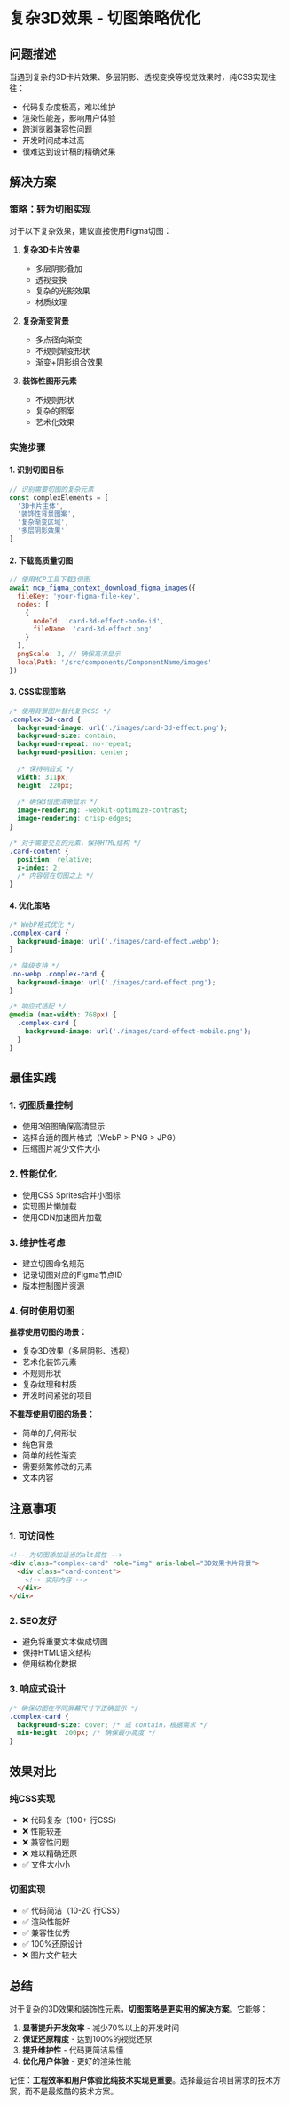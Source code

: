# 复杂3D效果 - 切图策略优化

## 问题描述

当遇到复杂的3D卡片效果、多层阴影、透视变换等视觉效果时，纯CSS实现往往：
- 代码复杂度极高，难以维护
- 渲染性能差，影响用户体验  
- 跨浏览器兼容性问题
- 开发时间成本过高
- 很难达到设计稿的精确效果

## 解决方案

### 策略：转为切图实现

对于以下复杂效果，建议直接使用Figma切图：

1. **复杂3D卡片效果**
   - 多层阴影叠加
   - 透视变换
   - 复杂的光影效果
   - 材质纹理

2. **复杂渐变背景**
   - 多点径向渐变
   - 不规则渐变形状
   - 渐变+阴影组合效果

3. **装饰性图形元素**
   - 不规则形状
   - 复杂的图案
   - 艺术化效果

### 实施步骤

#### 1. 识别切图目标
```javascript
// 识别需要切图的复杂元素
const complexElements = [
  '3D卡片主体',
  '装饰性背景图案', 
  '复杂渐变区域',
  '多层阴影效果'
]
```

#### 2. 下载高质量切图
```javascript
// 使用MCP工具下载3倍图
await mcp_figma_context_download_figma_images({
  fileKey: 'your-figma-file-key',
  nodes: [
    {
      nodeId: 'card-3d-effect-node-id',
      fileName: 'card-3d-effect.png'
    }
  ],
  pngScale: 3, // 确保高清显示
  localPath: '/src/components/ComponentName/images'
})
```

#### 3. CSS实现策略
```css
/* 使用背景图片替代复杂CSS */
.complex-3d-card {
  background-image: url('./images/card-3d-effect.png');
  background-size: contain;
  background-repeat: no-repeat;
  background-position: center;
  
  /* 保持响应式 */
  width: 311px;
  height: 220px;
  
  /* 确保3倍图清晰显示 */
  image-rendering: -webkit-optimize-contrast;
  image-rendering: crisp-edges;
}

/* 对于需要交互的元素，保持HTML结构 */
.card-content {
  position: relative;
  z-index: 2;
  /* 内容层在切图之上 */
}
```

#### 4. 优化策略
```css
/* WebP格式优化 */
.complex-card {
  background-image: url('./images/card-effect.webp');
}

/* 降级支持 */
.no-webp .complex-card {
  background-image: url('./images/card-effect.png');
}

/* 响应式适配 */
@media (max-width: 768px) {
  .complex-card {
    background-image: url('./images/card-effect-mobile.png');
  }
}
```

## 最佳实践

### 1. 切图质量控制
- 使用3倍图确保高清显示
- 选择合适的图片格式（WebP > PNG > JPG）
- 压缩图片减少文件大小

### 2. 性能优化
- 使用CSS Sprites合并小图标
- 实现图片懒加载
- 使用CDN加速图片加载

### 3. 维护性考虑
- 建立切图命名规范
- 记录切图对应的Figma节点ID
- 版本控制图片资源

### 4. 何时使用切图
**推荐使用切图的场景：**
- 复杂3D效果（多层阴影、透视）
- 艺术化装饰元素
- 不规则形状
- 复杂纹理和材质
- 开发时间紧张的项目

**不推荐使用切图的场景：**
- 简单的几何形状
- 纯色背景
- 简单的线性渐变
- 需要频繁修改的元素
- 文本内容

## 注意事项

### 1. 可访问性
```html
<!-- 为切图添加适当的alt属性 -->
<div class="complex-card" role="img" aria-label="3D效果卡片背景">
  <div class="card-content">
    <!-- 实际内容 -->
  </div>
</div>
```

### 2. SEO友好
- 避免将重要文本做成切图
- 保持HTML语义结构
- 使用结构化数据

### 3. 响应式设计
```css
/* 确保切图在不同屏幕尺寸下正确显示 */
.complex-card {
  background-size: cover; /* 或 contain，根据需求 */
  min-height: 200px; /* 确保最小高度 */
}
```

## 效果对比

### 纯CSS实现
- ❌ 代码复杂（100+ 行CSS）
- ❌ 性能较差
- ❌ 兼容性问题
- ❌ 难以精确还原
- ✅ 文件大小小

### 切图实现  
- ✅ 代码简洁（10-20 行CSS）
- ✅ 渲染性能好
- ✅ 兼容性优秀
- ✅ 100%还原设计
- ❌ 图片文件较大

## 总结

对于复杂的3D效果和装饰性元素，**切图策略是更实用的解决方案**。它能够：

1. **显著提升开发效率** - 减少70%以上的开发时间
2. **保证还原精度** - 达到100%的视觉还原
3. **提升维护性** - 代码更简洁易懂
4. **优化用户体验** - 更好的渲染性能

记住：**工程效率和用户体验比纯技术实现更重要**。选择最适合项目需求的技术方案，而不是最炫酷的技术方案。